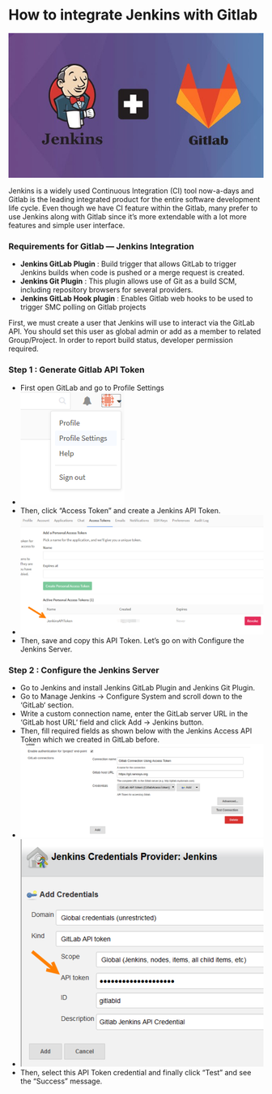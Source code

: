 # How to integrate Jenkins with Gitlab

![](../images/ci-cd-tutorials/jenkins_gitlab_integration.jpg)

Jenkins is a widely used Continuous Integration (CI) tool now-a-days and Gitlab is the leading integrated product for the entire software development life cycle. Even though we have CI feature within the Gitlab, many prefer to use Jenkins along with Gitlab since it’s more extendable with a lot more features and simple user interface.

### Requirements for Gitlab — Jenkins Integration
- **Jenkins GitLab Plugin** :
Build trigger that allows GitLab to trigger Jenkins builds when code is pushed or a merge request is created.
- **Jenkins Git Plugin** : This plugin allows use of Git as a build SCM, including repository browsers for several providers.
- **Jenkins GitLab Hook plugin** : Enables Gitlab web hooks to be used to trigger SMC polling on Gitlab projects

First, we must create a user that Jenkins will use to interact via the GitLab API. You should set this user as global admin or add as a member to related Group/Project. In order to report build status, developer permission required.

### Step 1 : Generate Gitlab API Token
- First open GitLab and go to Profile Settings
- ![](../images/ci-cd-tutorials/gitlab_api_token.png)
- Then, click “Access Token” and create a Jenkins API Token.
- ![](../images/ci-cd-tutorials/gitlab_api_token-2.png)
- Then, save and copy this API Token. Let’s go on with Configure the Jenkins Server.

### Step 2 : Configure the Jenkins Server
- Go to Jenkins and install Jenkins GitLab Plugin and Jenkins Git Plugin.
- Go to Manage Jenkins -> Configure System and scroll down to the ‘GitLab‘ section.
- Write a custom connection name, enter the GitLab server URL in the ‘GitLab host URL‘ field and click Add -> Jenkins button.
- Then, fill required fields as shown below with the Jenkins Access API Token which we created in GitLab before.
- ![](../images/ci-cd-tutorials/gitlab_jenkins_integration_5.png)
- ![](../images/ci-cd-tutorials/integrate_gitlab_with_jenkins.png)
- Then, select this API Token credential and finally click “Test” and see the “Success” message.